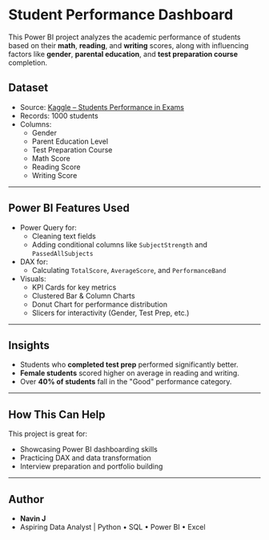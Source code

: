#  Student Performance Dashboard

This Power BI project analyzes the academic performance of students based on their **math**, **reading**, and **writing** scores, along with influencing factors like **gender**, **parental education**, and **test preparation course** completion.


##  Dataset

- Source: [Kaggle – Students Performance in Exams](https://www.kaggle.com/datasets/spscientist/students-performance-in-exams)
- Records: 1000 students
- Columns:
  - Gender
  - Parent Education Level
  - Test Preparation Course
  - Math Score
  - Reading Score
  - Writing Score

---

##  Power BI Features Used

- Power Query for:
  - Cleaning text fields
  - Adding conditional columns like `SubjectStrength` and `PassedAllSubjects`
- DAX for:
  - Calculating `TotalScore`, `AverageScore`, and `PerformanceBand`
- Visuals:
  - KPI Cards for key metrics
  - Clustered Bar & Column Charts
  - Donut Chart for performance distribution
  - Slicers for interactivity (Gender, Test Prep, etc.)

---

##  Insights

- Students who **completed test prep** performed significantly better.
- **Female students** scored higher on average in reading and writing.
- Over **40% of students** fall in the "Good" performance category.

---

##  How This Can Help

This project is great for:
- Showcasing Power BI dashboarding skills
- Practicing DAX and data transformation
- Interview preparation and portfolio building

---

##  Author

- **Navin J**
- Aspiring Data Analyst | Python • SQL • Power BI • Excel

